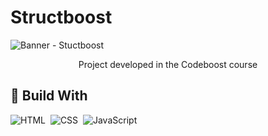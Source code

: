 # Structboost
![Banner - Stuctboost](https://github.com/user-attachments/assets/cbc6adab-9942-457d-b812-720c3b055165)

<p align="center">Project developed in the Codeboost course</p>


## 🚀 Build With
![HTML](https://img.shields.io/badge/HTML5-E34F26?style=for-the-badge&logo=html5&logoColor=white)&nbsp;
![CSS](https://img.shields.io/badge/CSS3-1572B6?style=for-the-badge&logo=css3&logoColor=white)&nbsp;
![JavaScript](https://img.shields.io/badge/JavaScript-F7DF1E?style=for-the-badge&logo=javascript&logoColor=black)&nbsp;
